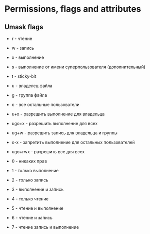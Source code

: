 # Permissions, flags and attributes
## Umask flags
* r - чтение
* w - запись
* x - выполнение
* s - выполнение  от имени суперпользователя (дополнительный)
* t - sticky-bit

* u - владелец файла
* g - группа файла
* o - все остальные пользователи


* u+x - разрешить выполнение для владельца
* ugo+x - разрешить выполнение для всех
* ug+w - разрешить запись для владельца и группы
* o-x - запретить выполнение для остальных пользователей
* ugo+rwx - разрешить все для всех


* 0 - никаких прав
* 1 - только выполнение
* 2 - только запись
* 3 - выполнение и запись
* 4 -  только чтение
* 5  - чтение и выполнение
* 6 - чтение и запись
* 7 - чтение запись и выполнение
